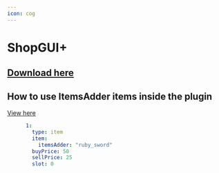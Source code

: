 ```yaml
---
icon: cog
---
```


# ShopGUI+

## [Download here](https://www.spigotmc.org/resources/shopgui-1-7-1-17.6515)

## How to use ItemsAdder items inside the plugin


[View here](https://docs.brcdev.net/#/shopgui/shops-items-setup?id=itemsadder)


```yaml
      1:
        type: item
        item:
          itemsAdder: "ruby_sword"
        buyPrice: 50
        sellPrice: 25
        slot: 0
```